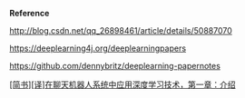 


**Reference**

http://blog.csdn.net/qq_26898461/article/details/50887070

https://deeplearning4j.org/deeplearningpapers

https://github.com/dennybritz/deeplearning-papernotes

<a href="http://www.jianshu.com/p/08a88d5400f0">[简书][译]在聊天机器人系统中应用深度学习技术，第一章：介绍</a>
